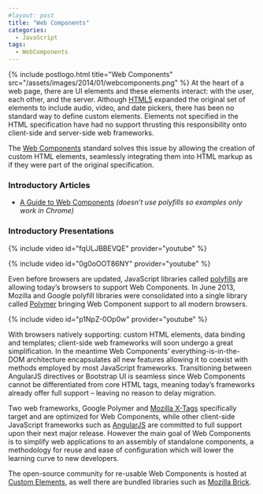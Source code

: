 ```yaml
---
#layout: post
title: "Web Components"
categories:
  - JavaScript
tags:
  - WebComponents
---
```


{% include postlogo.html title="Web Components" src="/assets/images/2014/01/webcomponents.png" %} At the heart of a web
page, there are UI elements and these elements interact: with the user, each other, and the server.
Although [HTML5](http://dev.w3.org/html5/markup/elements.html) expanded the original set of elements to include audio,
video, and date pickers, there has been no standard way to define custom elements. Elements not specified in the HTML
specification have had no support thrusting this responsibility onto client-side and server-side web frameworks.

The [Web Components](http://w3c.github.io/webcomponents/explainer/) standard solves this issue by allowing the creation
of custom HTML elements, seamlessly integrating them into HTML markup as if they were part of the original
specification.

### Introductory Articles

- [A Guide to Web Components](http://css-tricks.com/modular-future-web-components/) _(doesn’t use polyfills so examples
  only work in Chrome)_

### Introductory Presentations

{% include video id="fqULJBBEVQE" provider="youtube" %}

{% include video id="0g0oOOT86NY" provider="youtube" %}

Even before browsers are updated, JavaScript libraries called [polyfills](http://en.wikipedia.org/wiki/Polyfill) are
allowing today’s browsers to support Web Components. In June 2013, Mozilla and Google polyfill libraries were
consolidated into a single library called [Polymer](http://www.polymer-project.org/) bringing Web Component support to
all modern browsers.

{% include video id="p1NpZ-0Op0w" provider="youtube" %}

With browsers natively supporting: custom HTML elements, data binding and templates; client-side web frameworks will
soon undergo a great simplification. In the meantime Web Components’ everything-is-in-the-DOM architecture
encapsulates all new features allowing it to coexist with methods employed by most JavaScript frameworks. Transitioning
between AngularJS directives or Bootstrap UI is seamless since Web Components cannot be differentiated from core HTML
tags, meaning today’s frameworks already offer full support – leaving no reason to delay migration.

Two web frameworks, Google Polymer and [Mozilla X-Tags](http://www.x-tags.org/) specifically target and are optimized
for Web Components, while other client-side JavaScript frameworks such as [AngularJS](http://angularjs.org/) are
committed to full support upon their next major release. However the main goal of Web Components is to simplify web
applications to an assembly of standalone components, a methodology for reuse and ease of configuration which will lower
the learning curve to new developers.

The open-source community for re-usable Web Components is hosted at [Custom Elements](http://customelements.io/), as
well there are bundled libraries such as [Mozilla Brick](http://mozilla.github.io/brick/).

